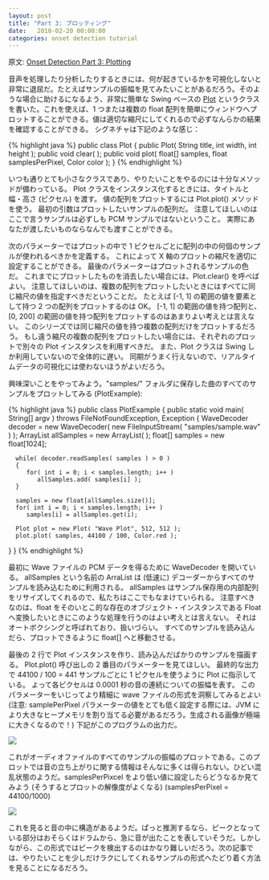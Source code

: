 ```yaml
---
layout: post
title: "Part 3: プロッティング"
date:   2010-02-20 00:00:00
categories: onset detection tutorial
---
```


原文: [Onset Detection Part 3: Plotting](http://www.badlogicgames.com/wordpress/?p=129)

<!--
Processing and analysing audio can be quiet tedious without visualizing what’s going on.
We could want to see the amplitudes of our samples for example.
To facilitate this need i wrote a very simple Swing based class called Plot.
It will allow us to easily plot one or more arrays of floats to a window, scaling the values along the way so we are guaranteed to see something.
Here’s the signatures:
-->

音声を処理したり分析したりするときには、何が起きているかを可視化しないと非常に退屈だ。たとえばサンプルの振幅を見てみたいことがあるだろう。そのような場合に助けるになるよう、非常に簡単な Swing ベースの [Plot](http://code.google.com/p/audio-analysis/source/browse/trunk/src/com/badlogic/audio/visualization/Plot.java) というクラスを書いた。これを使えば、1 つまたは複数の float 配列を簡単にウィンドウへプロットすることができる。値は適切な縮尺にしてくれるので必ずなんらかの結果を確認することができる。
シグネチャは下記のような感じ：

{% highlight java %}
public class Plot
{
   public Plot( String title, int width, int height );
   public void clear( );
   public void plot( float[] samples, float samplesPerPixel, Color color );
}
{% endhighlight %}

<!--
As always a pretty tiny class with just enough methods to get things done.
At construction time of the Plot you pass in its title and its width and height in pixels.
To plot an array of values you use the Plot.plot() method.
The first argument is the array of samples we want to plot.
Note that samples here does not necessarily mean PCM samples.
You could pass in anything you want really.
The next parameter defines how many samples of the array should be used per pixel in the plot.
This allows you to scale the plot on the x-Axis.
The last parameter is the color of the plotted samples.
If you want to erase what you have plotted so far you simply call Plot.clear().
Note that if you plot multiple arrays they all should be on the same scale value wise.
It is for example ok to plot two arrays that have values somewhere in the range of [-1, 1].
It is not such a wise idea to plot arrays where one is say in the range [-1,1] and the other is in the range [0, 200].
Keep that in mind.
In this series we will only plot arrays that are on the same scale.
If you want to plot arrays of different scale you should use different Plot instances for each plot.
Also, the Plot class uses Swing only and is totally slow.
You don’t want to use it to visualize real-time data, it will not be in synch.
-->

いつも通りとても小さなクラスであり、やりたいことをやるのには十分なメソッドが備わっている。
Plot クラスをインスタンス化するときには、タイトルと幅・高さ (ピクセル) を渡す。
値の配列をプロットするには Plot.plot() メソッドを使う。
最初の引数はプロットしたいサンプルの配列だ。
注意してほしいのはここで言うサンプルは必ずしも PCM サンプルではないということ。
実際にあなたが渡したいものならなんでも渡すことができる。

次のパラメーターではプロットの中で 1 ピクセルごとに配列の中の何個のサンプルが使われるべきかを定義する。
これによって X 軸のプロットの縮尺を適切に設定することができる。
最後のパラメーターはプロットされるサンプルの色だ。
これまでにプロットしたものを消去したい場合には、Plot.clear() を呼べばよい。
注意してほしいのは、複数の配列をプロットしたいときにはすべてに同じ縮尺の値を指定すべきだということだ。
たとえば [-1, 1] の範囲の値を要素として持つ 2 つの配列をプロットするのは OK。
[-1, 1] の範囲の値を持つ配列と、[0, 200] の範囲の値を持つ配列をプロットするのはあまりよい考えとは言えない。
このシリーズでは同じ縮尺の値を持つ複数の配列だけをプロットするだろう。
もし違う縮尺の複数の配列をプロットしたい場合には、それぞれのプロットで別々の Plot インスタンスを利用すべきだ。
また、Plot クラスは Swing しか利用していないので全体的に遅い。
同期がうまく行えないので、リアルタイムデータの可視化には使わないほうがよいだろう。

<!--
Let’s do something interesting and plot all the samples of the song stored in the “samples/” folder (Plot Example):
-->

興味深いことをやってみよう。"samples/" フォルダに保存した曲のすべてのサンプルをプロットしてみる (PlotExample):

{% highlight java %}
public class PlotExample 
{
   public static void main( String[] argv ) throws FileNotFoundException, Exception
   {
      WaveDecoder decoder = new WaveDecoder( new FileInputStream( "samples/sample.wav" ) );
      ArrayList allSamples = new ArrayList( );
      float[] samples = new float[1024];
		
      while( decoder.readSamples( samples ) > 0 )
      {
         for( int i = 0; i < samples.length; i++ )
            allSamples.add( samples[i] );
      }
		
      samples = new float[allSamples.size()];
      for( int i = 0; i < samples.length; i++ )
         samples[i] = allSamples.get(i);
		
      Plot plot = new Plot( "Wave Plot", 512, 512 );
      plot.plot( samples, 44100 / 100, Color.red );
   }
}
{% endhighlight %}

<!--
First we open a WaveDecoder that will give us the PCM data of the Wave file.
The ArrayList allSamples will be used to (slowly) read in all the samples from the decoder.
It will handle resizing the internal array for the samples for us, we are lazy again.
Note that it is not a good idea to do it like this as we have to convert from float to its cousin Float which is an object instance.
This is called auto-boxing and it's nasty.
After we read in all the samples we transfer them to a float[] array so we can plot them.
The last two lines instantiate the Plot and draw the samples we just read in.
Take a look at the second parameter of the invocation of Plot.plot().
It tells the Plot to use one Pixel for 44100 / 100 = 441 samples in the final output.
So each pixel shows us the amplitude of a sound sequence of 0.001 seconds.
You can play around with this parameter to get a finer grained insight into the waveform (warning: you will need to give more heap memory to the vm in case you set the samplePerPixel parameter very low as the produced image will be extremely large!).
Here's the output of this program:
-->

最初に Wave ファイルの PCM データを得るために WaveDecoder を開いている。
allSamples という名前の ArraList は (低速に) デコーダーからすべてのサンプルを読み込むために利用される。
allSamples はサンプル保存用の内部配列をリサイズしてくれるので、私たちはここでもなまけていられる。
注意すべきなのは、float をそのいとこ的な存在のオブジェクト・インスタンスである Float へ変換したいときにこのような処理を行うのはよい考えとは言えない。
それはオートボクシングと呼ばれており、扱いづらい。
すべてのサンプルを読み込んだら、プロットできるように float[] へと移動させる。

最後の 2 行で Plot インスタンスを作り、読み込んだばかりのサンプルを描画する。
Plot.plot() 呼び出しの 2 番目のパラメーターを見てほしい。
最終的な出力で 44100 / 100 = 441 サンプルごとに 1 ピクセルを使うように Plot に指示している。
よって各ピクセルは 0.0001 秒の音の連続についての振幅を表す。
このパラメーターをいじってより精細に wave ファイルの形式を洞察してみるとよい (注意: samplePerPixel パラメーターの値をとても低く設定する際には、JVM により大きなヒープメモリを割り当てる必要があるだろう。生成される画像が極端に大きくなるので！)
下記がこのプログラムの出力だ。

![](http://i.gyazo.com/0418bf9bce9b51e773cdbf215ed72ea9.png)

<!--
This is an amplitude plot of all samples in the audio file. It doesn't give us a hole lot of information concerning onsets. It looks like one big mess. Let's see what we get when we set the samplesPerPixel to a lower value (thus giving us more resolution in the plot (samplesPerPixel = 44100/1000):
-->

これがオーディオファイルのすべてのサンプルの振幅のプロットである。このプロットでは音の立ち上がりに関する情報はそんなに多くは得られない。ひどい混乱状態のようだ。samplesPerPixcel をより低い値に設定したらどうなるか見てみよう (そうするとプロットの解像度がよくなる) (samplesPerPixel = 44100/1000)

![](http://i.gyazo.com/7ae26cf3cf0967dcf735990d626ade8e.png)

<!--
Now it seems that there is structure in the sound! As a first guess the peaks in this seem to indicate sudden bursts of sound, probably from the drums. However, it would be pretty hard to detect peaks in this form. In the next article we'll see how to arrive at a form of the samples that makes our live a little bit easier.
-->

これを見ると音の中に構造があるようだ。ぱっと推測するなら、ピークとなっている部分はおそらくはドラムから、急に音が出たことを表していそうだ。しかしながら、この形式ではピークを検出するのはかなり難しいだろう。次の記事では、やりたいことを少しだけラクにしてくれるサンプルの形式へたどり着く方法を見ることになるだろう。
